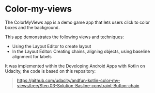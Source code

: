 # Color-my-views

The ColorMyViews app is a demo game app that lets users click to color boxes and the background.

This app demonstrates the following views and techniques:

- Using the Layout Editor to create layout
- In the Layout Editor: Creating chains, aligning objects, using baseline alignment for labels

It was implemented within the Developing Android Apps with Kotlin on Udacity, the code is based on this repository:

> https://github.com/udacity/andfun-kotlin-color-my-views/tree/Step.03-Solution-Basline-constraint-Button-chain
